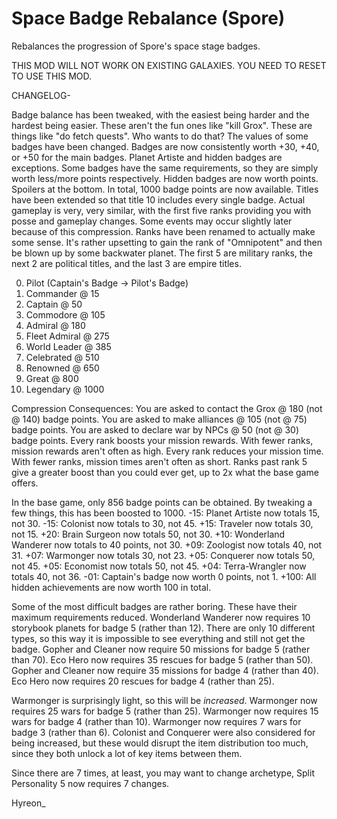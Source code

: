 # Space Badge Rebalance (Spore)

Rebalances the progression of Spore's space stage badges.

THIS MOD WILL NOT WORK ON EXISTING GALAXIES. YOU NEED TO RESET TO USE THIS MOD.

CHANGELOG-

Badge balance has been tweaked, with the easiest being harder and the hardest being easier.
    These aren't the fun ones like "kill Grox". These are things like "do fetch quests". Who wants to do that?
The values of some badges have been changed.
    Badges are now consistently worth +30, +40, or +50 for the main badges. Planet Artiste and hidden badges are exceptions.
    Some badges have the same requirements, so they are simply worth less/more points respectively.
    Hidden badges are now worth points. Spoilers at the bottom.
    In total, 1000 badge points are now available.
Titles have been extended so that title 10 includes every single badge.
    Actual gameplay is very, very similar, with the first five ranks providing you with posse and gameplay changes.
    Some events may occur slightly later because of this compression.
Ranks have been renamed to actually make some sense.
    It's rather upsetting to gain the rank of "Omnipotent" and then be blown up by some backwater planet.
    The first 5 are military ranks, the next 2 are political titles, and the last 3 are empire titles.

0. Pilot (Captain's Badge -> Pilot's Badge)
1. Commander @ 15
2. Captain @ 50
3. Commodore @ 105
4. Admiral @ 180
5. Fleet Admiral @ 275
6. World Leader @ 385
7. Celebrated @ 510
8. Renowned @ 650
9. Great @ 800
10. Legendary @ 1000

Compression Consequences:
You are asked to contact the Grox @ 180 (not @ 140) badge points.
You are asked to make alliances @ 105 (not @ 75) badge points.
You are asked to declare war by NPCs @ 50 (not @ 30) badge points.
Every rank boosts your mission rewards. With fewer ranks, mission rewards aren't often as high.
Every rank reduces your mission time. With fewer ranks, mission times aren't often as short.
Ranks past rank 5 give a greater boost than you could ever get, up to 2x what the base game offers.

In the base game, only 856 badge points can be obtained. By tweaking a few things, this has been boosted to 1000.
-15: Planet Artiste now totals 15, not 30.
-15: Colonist now totals to 30, not 45.
+15: Traveler now totals 30, not 15.
+20: Brain Surgeon now totals 50, not 30.
+10: Wonderland Wanderer now totals to 40 points, not 30.
+09: Zoologist now totals 40, not 31.
+07: Warmonger now totals 30, not 23.
+05: Conquerer now totals 50, not 45.
+05: Economist now totals 50, not 45.
+04: Terra-Wrangler now totals 40, not 36.
-01: Captain's badge now worth 0 points, not 1.
+100: All hidden achievements are now worth 100 in total.

Some of the most difficult badges are rather boring. These have their maximum requirements reduced.
Wonderland Wanderer now requires 10 storybook planets for badge 5 (rather than 12). There are only 10 different types, so this way it is impossible to see everything and still not get the badge.
Gopher and Cleaner now require 50 missions for badge 5 (rather than 70).
Eco Hero now requires 35 rescues for badge 5 (rather than 50).
Gopher and Cleaner now require 35 missions for badge 4 (rather than 40).
Eco Hero now requires 20 rescues for badge 4 (rather than 25).

Warmonger is surprisingly light, so this will be *increased*.
Warmonger now requires 25 wars for badge 5 (rather than 25).
Warmonger now requires 15 wars for badge 4 (rather than 10).
Warmonger now requires 7 wars for badge 3 (rather than 6).
Colonist and Conquerer were also considered for being increased, but these would disrupt the item distribution too much, since they both unlock a lot of key items between them.

Since there are 7 times, at least, you may want to change archetype, Split Personality 5 now requires 7 changes.

Hyreon_
